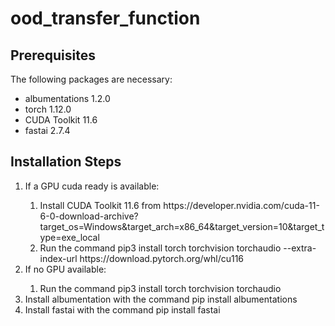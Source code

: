 # ood_transfer_function


## Prerequisites

The following packages are necessary:

<ul>
  <li>albumentations 1.2.0</li>
  <li>torch 1.12.0</li>
  <li>CUDA Toolkit 11.6</li>
  <li>fastai 2.7.4</li>
</ul>


## Installation Steps

<ol>
  <li>If a GPU cuda ready is available:</li>
  <ol>
    <li>Install CUDA Toolkit 11.6 from https://developer.nvidia.com/cuda-11-6-0-download-archive?target_os=Windows&target_arch=x86_64&target_version=10&target_type=exe_local</li>
    <li>Run the command pip3 install torch torchvision torchaudio --extra-index-url https://download.pytorch.org/whl/cu116</li>
  </ol>
  <li>If no GPU available:</li>
  <ol>
    <li>Run the command pip3 install torch torchvision torchaudio</li>
  </ol>
  <li>Install albumentation with the command pip install albumentations</li>
  <li>Install fastai with the command pip install fastai</li>
</ol>
